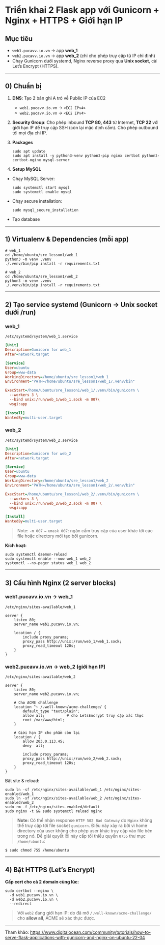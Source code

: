 # Triển khai 2 Flask app với Gunicorn + Nginx + HTTPS + Giới hạn IP

## Mục tiêu

* `web1.pucavv.io.vn` → app **web\_1**
* `web2.pucavv.io.vn` → app **web\_2** (chỉ cho phép truy cập từ IP chỉ định)
* Chạy Gunicorn dưới systemd, Nginx reverse proxy qua **Unix socket**, cài Let’s Encrypt (HTTPS).

---

## 0) Chuẩn bị

1. **DNS**: Tạo 2 bản ghi A trỏ về Public IP của EC2

   * `web1.pucavv.io.vn` → `<EC2 IPv4>`
   * `web2.pucavv.io.vn` → `<EC2 IPv4>`
2. **Security Group**: Cho phép inbound **TCP 80, 443** từ Internet, **TCP 22** với giới hạn IP để truy cập SSH (còn lại mặc định cấm). Cho phép outbound tới mọi địa chỉ IP.
3. **Packages**

   ```
   sudo apt update
   sudo apt install -y python3-venv python3-pip nginx certbot python3-certbot-nginx mysql-server
   ```
4. **Setup MySQL**
  - Chạy MySQL Server:
    ```
    sudo systemctl start mysql
    sudo systemctl enable mysql
    ```
  - Chạy secure installation:
    ```
    sudo mysql_secure_installation
    ```
  - Tạo database 
---

## 1) Virtualenv & Dependencies (mỗi app)

```
# web_1
cd /home/ubuntu/sre_lesson1/web_1
python3 -m venv .venv
./.venv/bin/pip install -r requirements.txt

# web_2
cd /home/ubuntu/sre_lesson1/web_2
python3 -m venv .venv
./.venv/bin/pip install -r requirements.txt
```

---

## 2) Tạo service systemd (Gunicorn → Unix socket dưới /run)

### web_1

`/etc/systemd/system/web_1.service`

```ini
[Unit]
Description=Gunicorn for web_1
After=network.target

[Service]
User=ubuntu
Group=www-data
WorkingDirectory=/home/ubuntu/sre_lesson1/web_1
Environment="PATH=/home/ubuntu/sre_lesson1/web_1/.venv/bin"

ExecStart=/home/ubuntu/sre_lesson1/web_1/.venv/bin/gunicorn \
  --workers 3 \
  --bind unix:/run/web_1/web_1.sock -m 007\
  wsgi:app

[Install]
WantedBy=multi-user.target
```

### web_2

`/etc/systemd/system/web_2.service`

```ini
[Unit]
Description=Gunicorn for web_2
After=network.target

[Service]
User=ubuntu
Group=www-data
WorkingDirectory=/home/ubuntu/sre_lesson1/web_2
Environment="PATH=/home/ubuntu/sre_lesson1/web_2/.venv/bin"

ExecStart=/home/ubuntu/sre_lesson1/web_2/.venv/bin/gunicorn \
  --workers 3 \
  --bind unix:/run/web_2/web_2.sock -m 007 \
  wsgi:app

[Install]
WantedBy=multi-user.target
```

> Note: `-m 007` ~ `umask 007`: ngăn cấm truy cập của user khác tới các file hoặc directory mới tạo bởi gunicorn.


**Kích hoạt:**

```
sudo systemctl daemon-reload
sudo systemctl enable --now web_1 web_2
systemctl --no-pager status web_1 web_2
```

---

## 3) Cấu hình Nginx (2 server blocks)

### web1.pucavv.io.vn → web_1

`/etc/nginx/sites-available/web_1`

```nginx
server {
    listen 80;
    server_name web1.pucavv.io.vn;

    location / {
        include proxy_params;
        proxy_pass http://unix:/run/web_1/web_1.sock;
        proxy_read_timeout 120s;
    }
}
```

### web2.pucavv.io.vn → web_2 (giới hạn IP)

`/etc/nginx/sites-available/web_2`

```nginx
server {
    listen 80;
    server_name web2.pucavv.io.vn;

    # Cho ACME challenge
    location ^~ /.well-known/acme-challenge/ {
        default_type "text/plain";
        allow all;          # cho LetsEncrypt truy cập xác thực
        root /var/www/html;
    }

    # Giới hạn IP cho phần còn lại
    location / {
        allow 203.0.113.45;    
        deny  all;

        include proxy_params;
        proxy_pass http://unix:/run/web_2/web_2.sock;
        proxy_read_timeout 120s;
    }
}
```

Bật site & reload:

```
sudo ln -sf /etc/nginx/sites-available/web_1 /etc/nginx/sites-enabled/web_1
sudo ln -sf /etc/nginx/sites-available/web_2 /etc/nginx/sites-enabled/web_2
sudo rm -f /etc/nginx/sites-enabled/default
sudo nginx -t && sudo systemctl reload nginx
```

> **Note:** Có thể nhận response `HTTP 502 Bad Gateway` do `Nginx` không thể truy cập tới file socket `gunicorn`. Điều này xảy ra bởi vì home directory của user không cho phép user khác truy cập vào file bên trong nó. Để giải quyết lỗi này cấp tối thiểu quyền `0755` thư mục `/home/ubuntu`:
```
$ sudo chmod 755 /home/ubuntu
```

---

## 4) Bật HTTPS (Let’s Encrypt)
**Cấp cert cho cả 2 domain cùng lúc:**

```
sudo certbot --nginx \
  -d web1.pucavv.io.vn \
  -d web2.pucavv.io.vn \
  --redirect
```

> Với `web2` đang giới hạn IP: do đã mở `/.well-known/acme-challenge/` cho **allow all**, ACME sẽ xác thực được.

---

Tham khảo: https://www.digitalocean.com/community/tutorials/how-to-serve-flask-applications-with-gunicorn-and-nginx-on-ubuntu-22-04